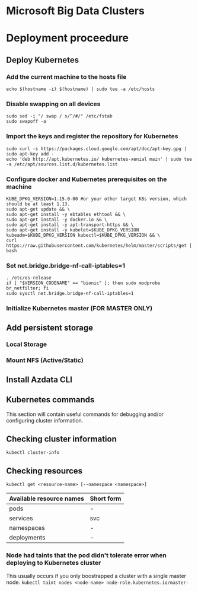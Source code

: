 # Microsoft Big Data Clusters

# Deployment proceedure
## Deploy Kubernetes
### Add the current machine to the hosts file
`echo $(hostname -i) $(hostname) | sudo tee -a /etc/hosts`
### Disable swapping on all devices
```
sudo sed -i "/ swap / s/^/#/" /etc/fstab
sudo swapoff -a
```
### Import the keys and register the repository for Kubernetes
```
sudo curl -s https://packages.cloud.google.com/apt/doc/apt-key.gpg | sudo apt-key add -
echo 'deb http://apt.kubernetes.io/ kubernetes-xenial main' | sudo tee -a /etc/apt/sources.list.d/kubernetes.list
```
### Configure docker and Kubernetes prerequisites on the machine
```
KUBE_DPKG_VERSION=1.15.0-00 #or your other target K8s version, which should be at least 1.13.
sudo apt-get update && \
sudo apt-get install -y ebtables ethtool && \
sudo apt-get install -y docker.io && \
sudo apt-get install -y apt-transport-https && \
sudo apt-get install -y kubelet=$KUBE_DPKG_VERSION kubeadm=$KUBE_DPKG_VERSION kubectl=$KUBE_DPKG_VERSION && \
curl https://raw.githubusercontent.com/kubernetes/helm/master/scripts/get | bash
```
### Set net.bridge.bridge-nf-call-iptables=1
```
. /etc/os-release
if [ "$VERSION_CODENAME" == "bionic" ]; then sudo modprobe br_netfilter; fi
sudo sysctl net.bridge.bridge-nf-call-iptables=1
```
### Initialize Kubernetes master (FOR MASTER ONLY)


## Add persistent storage
### Local Storage
### Mount NFS (Active/Static) 
## Install Azdata CLI

## Kubernetes commands
This section will contain useful commands for debugging and/or configuring cluster information. 

## Checking cluster information
`kubectl cluster-info`

## Checking resources 
`kubectl get <resource-name> [--namespace <namespace>]`

| Available resource names | Short form |
| ---- | ---- |
| pods | - |
| services | svc |
| namespaces | - |
| deployments | - |

### Node had taints that the pod didn't tolerate error when deploying to Kubernetes cluster
This usually occurs if you only boostrapped a cluster with a single master node. 
`kubectl taint nodes <node-name> node-role.kubernetes.io/master-`